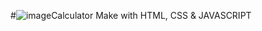 #![image](https://github.com/user-attachments/assets/e350c1de-cd01-4614-a37f-a4a14e934cd3)Calculator 
Make with HTML, CSS & JAVASCRIPT

